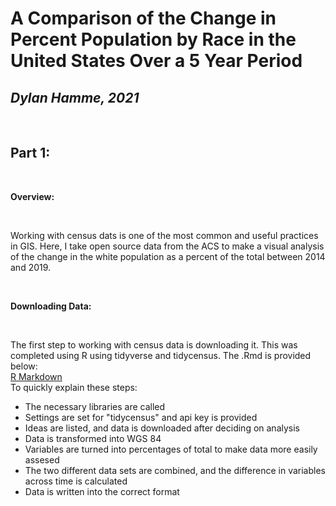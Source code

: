 # A Comparison of the Change in Percent Population by Race in the United States Over a 5 Year Period
## *Dylan Hamme, 2021*

<br>

## Part 1:

<br>

**Overview:**

<br>

Working with census dats is one of the most common and useful practices in GIS. Here, I take open source data from the ACS to make a visual analysis of the change in the white population as a percent of the total between 2014 and 2019.

<br>

**Downloading Data:**

<br>

The first step to working with census data is downloading it. This was completed using R using tidyverse and tidycensus. The .Rmd is provided below:
<br>
<a href="Content/Lab_6_Census_R.Rmd">R Markdown<a/>
<br>
To quickly explain these steps: 
* The necessary libraries are called
* Settings are set for "tidycensus" and api key is provided
* Ideas are listed, and data is downloaded after deciding on analysis
* Data is transformed into WGS 84
* Variables are turned into percentages of total to make data more easily assesed
* The two different data sets are combined, and the difference in variables across time is calculated
* Data is written into the correct format
<br>



